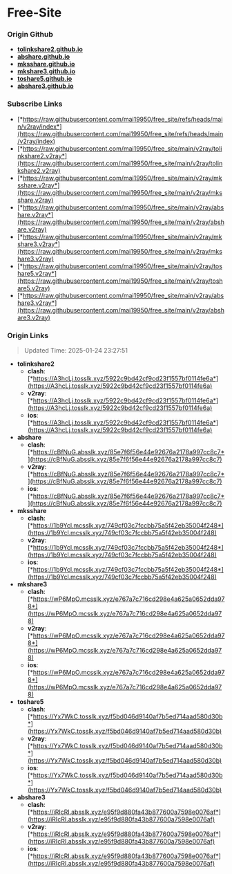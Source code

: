 # Free-Site

### Origin Github

- [**tolinkshare2.github.io**](https://github.com/tolinkshare2/tolinkshare2.github.io)
- [**abshare.github.io**](https://github.com/abshare/abshare.github.io)
- [**mksshare.github.io**](https://github.com/mksshare/mksshare.github.io)
- [**mkshare3.github.io**](https://github.com/mkshare3/mkshare3.github.io)
- [**toshare5.github.io**](https://github.com/toshare5/toshare5.github.io)
- [**abshare3.github.io**](https://github.com/abshare3/abshare3.github.io)

### Subscribe Links

- [*https://raw.githubusercontent.com/mai19950/free_site/refs/heads/main/v2ray/index*](https://raw.githubusercontent.com/mai19950/free_site/refs/heads/main/v2ray/index)
- [*https://raw.githubusercontent.com/mai19950/free_site/main/v2ray/tolinkshare2.v2ray*](https://raw.githubusercontent.com/mai19950/free_site/main/v2ray/tolinkshare2.v2ray)
- [*https://raw.githubusercontent.com/mai19950/free_site/main/v2ray/mksshare.v2ray*](https://raw.githubusercontent.com/mai19950/free_site/main/v2ray/mksshare.v2ray)
- [*https://raw.githubusercontent.com/mai19950/free_site/main/v2ray/abshare.v2ray*](https://raw.githubusercontent.com/mai19950/free_site/main/v2ray/abshare.v2ray)
- [*https://raw.githubusercontent.com/mai19950/free_site/main/v2ray/mkshare3.v2ray*](https://raw.githubusercontent.com/mai19950/free_site/main/v2ray/mkshare3.v2ray)
- [*https://raw.githubusercontent.com/mai19950/free_site/main/v2ray/toshare5.v2ray*](https://raw.githubusercontent.com/mai19950/free_site/main/v2ray/toshare5.v2ray)
- [*https://raw.githubusercontent.com/mai19950/free_site/main/v2ray/abshare3.v2ray*](https://raw.githubusercontent.com/mai19950/free_site/main/v2ray/abshare3.v2ray)

### Origin Links

> Updated Time: 2025-01-24 23:27:51

- **tolinkshare2**
  - **clash**: [*https://A3hcLj.tosslk.xyz/5922c9bd42cf9cd23f1557bf0114fe6a*](https://A3hcLj.tosslk.xyz/5922c9bd42cf9cd23f1557bf0114fe6a)
  - **v2ray**: [*https://A3hcLj.tosslk.xyz/5922c9bd42cf9cd23f1557bf0114fe6a*](https://A3hcLj.tosslk.xyz/5922c9bd42cf9cd23f1557bf0114fe6a)
  - **ios**: [*https://A3hcLj.tosslk.xyz/5922c9bd42cf9cd23f1557bf0114fe6a*](https://A3hcLj.tosslk.xyz/5922c9bd42cf9cd23f1557bf0114fe6a)
- **abshare**
  - **clash**: [*https://cBfNuG.absslk.xyz/85e7f6f56e44e92676a2178a997cc8c7*](https://cBfNuG.absslk.xyz/85e7f6f56e44e92676a2178a997cc8c7)
  - **v2ray**: [*https://cBfNuG.absslk.xyz/85e7f6f56e44e92676a2178a997cc8c7*](https://cBfNuG.absslk.xyz/85e7f6f56e44e92676a2178a997cc8c7)
  - **ios**: [*https://cBfNuG.absslk.xyz/85e7f6f56e44e92676a2178a997cc8c7*](https://cBfNuG.absslk.xyz/85e7f6f56e44e92676a2178a997cc8c7)
- **mksshare**
  - **clash**: [*https://1b9Ycl.mcsslk.xyz/749cf03c7fccbb75a5f42eb35004f248*](https://1b9Ycl.mcsslk.xyz/749cf03c7fccbb75a5f42eb35004f248)
  - **v2ray**: [*https://1b9Ycl.mcsslk.xyz/749cf03c7fccbb75a5f42eb35004f248*](https://1b9Ycl.mcsslk.xyz/749cf03c7fccbb75a5f42eb35004f248)
  - **ios**: [*https://1b9Ycl.mcsslk.xyz/749cf03c7fccbb75a5f42eb35004f248*](https://1b9Ycl.mcsslk.xyz/749cf03c7fccbb75a5f42eb35004f248)
- **mkshare3**
  - **clash**: [*https://wP6MpO.mcsslk.xyz/e767a7c716cd298e4a625a0652dda978*](https://wP6MpO.mcsslk.xyz/e767a7c716cd298e4a625a0652dda978)
  - **v2ray**: [*https://wP6MpO.mcsslk.xyz/e767a7c716cd298e4a625a0652dda978*](https://wP6MpO.mcsslk.xyz/e767a7c716cd298e4a625a0652dda978)
  - **ios**: [*https://wP6MpO.mcsslk.xyz/e767a7c716cd298e4a625a0652dda978*](https://wP6MpO.mcsslk.xyz/e767a7c716cd298e4a625a0652dda978)
- **toshare5**
  - **clash**: [*https://Yx7WkC.tosslk.xyz/f5bd046d9140af7b5ed714aad580d30b*](https://Yx7WkC.tosslk.xyz/f5bd046d9140af7b5ed714aad580d30b)
  - **v2ray**: [*https://Yx7WkC.tosslk.xyz/f5bd046d9140af7b5ed714aad580d30b*](https://Yx7WkC.tosslk.xyz/f5bd046d9140af7b5ed714aad580d30b)
  - **ios**: [*https://Yx7WkC.tosslk.xyz/f5bd046d9140af7b5ed714aad580d30b*](https://Yx7WkC.tosslk.xyz/f5bd046d9140af7b5ed714aad580d30b)
- **abshare3**
  - **clash**: [*https://iRIcRI.absslk.xyz/e95f9d880fa43b877600a7598e0076af*](https://iRIcRI.absslk.xyz/e95f9d880fa43b877600a7598e0076af)
  - **v2ray**: [*https://iRIcRI.absslk.xyz/e95f9d880fa43b877600a7598e0076af*](https://iRIcRI.absslk.xyz/e95f9d880fa43b877600a7598e0076af)
  - **ios**: [*https://iRIcRI.absslk.xyz/e95f9d880fa43b877600a7598e0076af*](https://iRIcRI.absslk.xyz/e95f9d880fa43b877600a7598e0076af)
